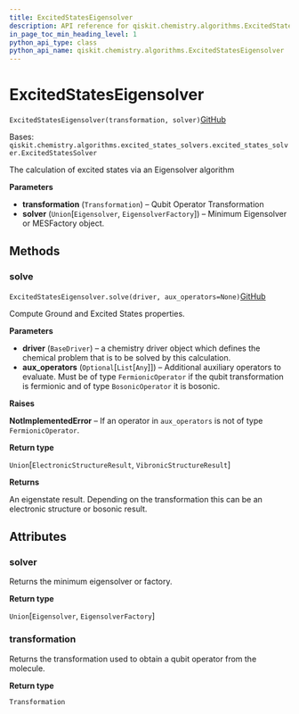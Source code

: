 ```yaml
---
title: ExcitedStatesEigensolver
description: API reference for qiskit.chemistry.algorithms.ExcitedStatesEigensolver
in_page_toc_min_heading_level: 1
python_api_type: class
python_api_name: qiskit.chemistry.algorithms.ExcitedStatesEigensolver
---
```


# ExcitedStatesEigensolver

<span id="qiskit.chemistry.algorithms.ExcitedStatesEigensolver" />

`ExcitedStatesEigensolver(transformation, solver)`[GitHub](https://github.com/qiskit/qiskit/tree/stable/0.18/qiskit/chemistry/algorithms/excited_states_solvers/excited_states_eigensolver.py "view source code")

Bases: `qiskit.chemistry.algorithms.excited_states_solvers.excited_states_solver.ExcitedStatesSolver`

The calculation of excited states via an Eigensolver algorithm

**Parameters**

*   **transformation** (`Transformation`) – Qubit Operator Transformation
*   **solver** (`Union`\[`Eigensolver`, `EigensolverFactory`]) – Minimum Eigensolver or MESFactory object.

## Methods

### solve

<span id="qiskit.chemistry.algorithms.ExcitedStatesEigensolver.solve" />

`ExcitedStatesEigensolver.solve(driver, aux_operators=None)`[GitHub](https://github.com/qiskit/qiskit/tree/stable/0.18/qiskit/chemistry/algorithms/excited_states_solvers/excited_states_eigensolver.py "view source code")

Compute Ground and Excited States properties.

**Parameters**

*   **driver** (`BaseDriver`) – a chemistry driver object which defines the chemical problem that is to be solved by this calculation.
*   **aux\_operators** (`Optional`\[`List`\[`Any`]]) – Additional auxiliary operators to evaluate. Must be of type `FermionicOperator` if the qubit transformation is fermionic and of type `BosonicOperator` it is bosonic.

**Raises**

**NotImplementedError** – If an operator in `aux_operators` is not of type `FermionicOperator`.

**Return type**

`Union`\[`ElectronicStructureResult`, `VibronicStructureResult`]

**Returns**

An eigenstate result. Depending on the transformation this can be an electronic structure or bosonic result.

## Attributes

<span id="qiskit.chemistry.algorithms.ExcitedStatesEigensolver.solver" />

### solver

Returns the minimum eigensolver or factory.

**Return type**

`Union`\[`Eigensolver`, `EigensolverFactory`]

<span id="qiskit.chemistry.algorithms.ExcitedStatesEigensolver.transformation" />

### transformation

Returns the transformation used to obtain a qubit operator from the molecule.

**Return type**

`Transformation`

